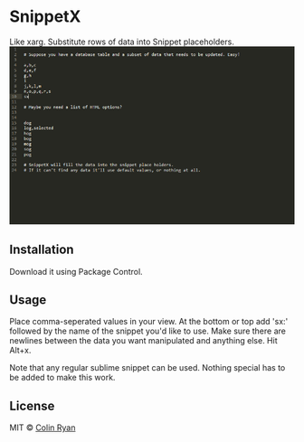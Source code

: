 SnippetX
============

Like xarg. Substitute rows of data into Snippet placeholders.
![SnippetX](example/example.gif)

## Installation

Download it using Package Control.

## Usage

Place comma-seperated values in your view. At the bottom or top add 'sx:' followed by the name of the snippet you'd like to use. Make sure there are newlines between the data you want manipulated and anything else. Hit Alt+x. 

Note that any regular sublime snippet can be used. Nothing special has to be added to make this work.

## License

MIT © [Colin Ryan](http://github.com/ColinRyan)